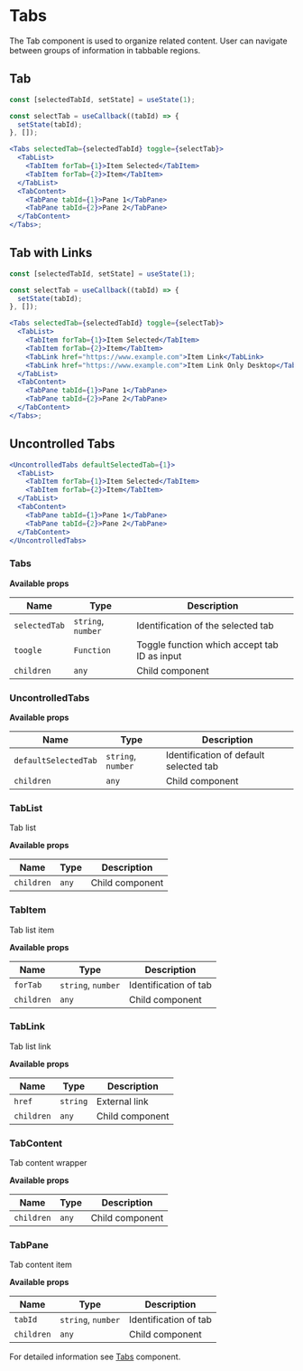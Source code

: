 # Tabs

The Tab component is used to organize related content. User can navigate between
groups of information in tabbable regions.

## Tab

```jsx
const [selectedTabId, setState] = useState(1);

const selectTab = useCallback((tabId) => {
  setState(tabId);
}, []);

<Tabs selectedTab={selectedTabId} toggle={selectTab}>
  <TabList>
    <TabItem forTab={1}>Item Selected</TabItem>
    <TabItem forTab={2}>Item</TabItem>
  </TabList>
  <TabContent>
    <TabPane tabId={1}>Pane 1</TabPane>
    <TabPane tabId={2}>Pane 2</TabPane>
  </TabContent>
</Tabs>;
```

## Tab with Links

```jsx
const [selectedTabId, setState] = useState(1);

const selectTab = useCallback((tabId) => {
  setState(tabId);
}, []);

<Tabs selectedTab={selectedTabId} toggle={selectTab}>
  <TabList>
    <TabItem forTab={1}>Item Selected</TabItem>
    <TabItem forTab={2}>Item</TabItem>
    <TabLink href="https://www.example.com">Item Link</TabLink>
    <TabLink href="https://www.example.com">Item Link Only Desktop</TabLink>
  </TabList>
  <TabContent>
    <TabPane tabId={1}>Pane 1</TabPane>
    <TabPane tabId={2}>Pane 2</TabPane>
  </TabContent>
</Tabs>;
```

## Uncontrolled Tabs

```jsx
<UncontrolledTabs defaultSelectedTab={1}>
  <TabList>
    <TabItem forTab={1}>Item Selected</TabItem>
    <TabItem forTab={2}>Item</TabItem>
  </TabList>
  <TabContent>
    <TabPane tabId={1}>Pane 1</TabPane>
    <TabPane tabId={2}>Pane 2</TabPane>
  </TabContent>
</UncontrolledTabs>
```

### Tabs

**Available props**

| Name          | Type               | Description                                  |
| ------------- | ------------------ | -------------------------------------------- |
| `selectedTab` | `string`, `number` | Identification of the selected tab           |
| `toogle`      | `Function`         | Toggle function which accept tab ID as input |
| `children`    | `any`              | Child component                              |

### UncontrolledTabs

**Available props**

| Name                 | Type               | Description                            |
| -------------------- | ------------------ | -------------------------------------- |
| `defaultSelectedTab` | `string`, `number` | Identification of default selected tab |
| `children`           | `any`              | Child component                        |

### TabList

Tab list

**Available props**

| Name       | Type  | Description     |
| ---------- | ----- | --------------- |
| `children` | `any` | Child component |

### TabItem

Tab list item

**Available props**

| Name       | Type               | Description           |
| ---------- | ------------------ | --------------------- |
| `forTab`   | `string`, `number` | Identification of tab |
| `children` | `any`              | Child component       |

### TabLink

Tab list link

**Available props**

| Name       | Type     | Description     |
| ---------- | -------- | --------------- |
| `href`     | `string` | External link   |
| `children` | `any`    | Child component |

### TabContent

Tab content wrapper

**Available props**

| Name       | Type  | Description     |
| ---------- | ----- | --------------- |
| `children` | `any` | Child component |

### TabPane

Tab content item

**Available props**

| Name       | Type               | Description           |
| ---------- | ------------------ | --------------------- |
| `tabId`    | `string`, `number` | Identification of tab |
| `children` | `any`              | Child component       |

For detailed information see [Tabs](https://github.com/lmc-eu/spirit-design-system/blob/main/packages/web/src/components/Tabs/README.md) component.
